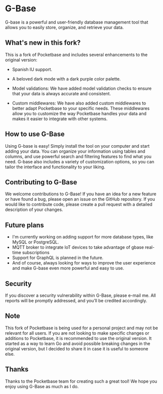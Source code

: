 # G-Base
G-base is a powerful and user-friendly database management tool that allows you to easily store, organize, and retrieve your data.

## What's new in this fork?
This is a fork of Pocketbase and includes several enhancements to the original version:
* Spanish IU support.
* A beloved dark mode with a dark purple color palette.

* Model validations: We have added model validation checks to ensure that your data is always accurate and consistent.

* Custom middlewares: We have also added custom middlewares to better adapt Pocketbase to your specific needs. These middlewares allow you to customize the way Pocketbase handles your data and makes it easier to integrate with other systems.

## How to use G-Base
Using G-base is easy! Simply install the tool on your computer and start adding your data. You can organize your information using tables and columns, and use powerful search and filtering features to find what you need. G-base also includes a variety of customization options, so you can tailor the interface and functionality to your liking.

## Contributing to G-Base
We welcome contributions to G-Base! If you have an idea for a new feature or have found a bug, please open an issue on the GitHub repository. If you would like to contribute code, please create a pull request with a detailed description of your changes.

## Future plans
* I'm currently working on adding support for more database types, like MySQL or PostgreSQL.
* MQTT broker to integrate IoT devices to take advantage of gbase real-time subscriptions
* Support for GraphQL is planned in the future.
* And of course, always looking for ways to improve the user experience and make G-base even more powerful and easy to use.

## Security 
If you discover a security vulnerability within G-Base, please e-mail me. All reports will be promptly addressed, and you’ll be credited accordingly.

## Note 
This fork of Pocketbase is being used for a personal project and may not be relevant for all users. If you are not looking to make specific changes or additions to Pocketbase, it is recommended to use the original version. It started as a way to learn Go and avoid possible breaking changes in the original version, but I decided to share it in case it is useful to someone else.

## Thanks
Thanks to the Pocketbase team for creating such a great tool! We hope you enjoy using G-Base as much as I do.

